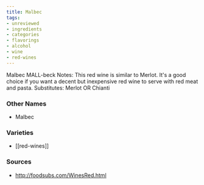 ```yaml
---
title: Malbec
tags:
- unreviewed
- ingredients
- categories
- flavorings
- alcohol
- wine
- red-wines
---
```

Malbec MALL-beck Notes: This red wine is similar to Merlot. It's a good choice if you want a decent but inexpensive red wine to serve with red meat and pasta. Substitutes: Merlot OR Chianti

### Other Names

* Malbec

### Varieties

* [[red-wines]]

### Sources
* http://foodsubs.com/WinesRed.html
